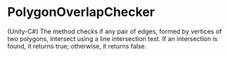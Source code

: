 # PolygonOverlapChecker
(Unity-C#) The method checks if any pair of edges, formed by vertices of two polygons, intersect using a line intersection test. If an intersection is found, it returns true; otherwise, it returns false.
